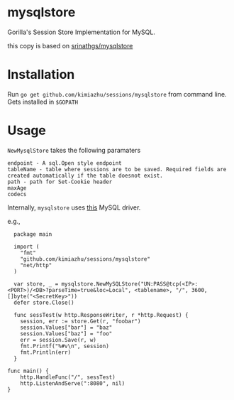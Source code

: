 mysqlstore
==========

Gorilla's Session Store Implementation for MySQL.

this copy is based on [srinathgs/mysqlstore](http://github.com/srinathgs/mysqlstore)

Installation
===========

Run `go get github.com/kimiazhu/sessions/mysqlstore` from command line. Gets installed in `$GOPATH`

Usage
=====

`NewMysqlStore` takes the following paramaters

    endpoint - A sql.Open style endpoint
    tableName - table where sessions are to be saved. Required fields are created automatically if the table doesnot exist.
    path - path for Set-Cookie header
    maxAge 
    codecs

Internally, `mysqlstore` uses [this](https://github.com/go-sql-driver/mysql) MySQL driver.

e.g.,
      

      package main
  
      import (
  	    "fmt"
  	    "github.com/kimiazhu/sessions/mysqlstore"
  	    "net/http"
      )
  
      var store, _ = mysqlstore.NewMySQLStore("UN:PASS@tcp(<IP>:<PORT>)/<DB>?parseTime=true&loc=Local", <tablename>, "/", 3600, []byte("<SecretKey>"))
      defer store.Close()
  
      func sessTest(w http.ResponseWriter, r *http.Request) {
  	    session, err := store.Get(r, "foobar")
  	    session.Values["bar"] = "baz"
  	    session.Values["baz"] = "foo"
  	    err = session.Save(r, w)
  	    fmt.Printf("%#v\n", session)
  	    fmt.Println(err)
      }

    func main() {
    	http.HandleFunc("/", sessTest)
    	http.ListenAndServe(":8080", nil)
    }
